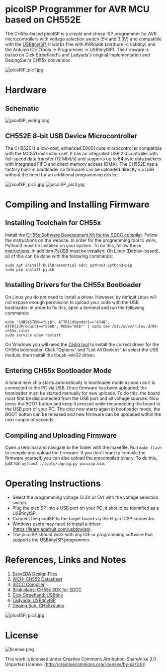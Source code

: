 # picoISP Programmer for AVR MCU based on CH552E
The CH55x-based picoISP is a simple and cheap ISP programmer for AVR microcontrollers with voltage selection switch (5V and 3.3V) and compatible with the [USBtinyISP](https://learn.adafruit.com/usbtinyisp). It works fine with AVRdude (avrdude -c usbtiny) and the Arduino IDE (Tools -> Programmer -> USBtinyISP). The firmware is based on Dick Streefland's and Ladyada's original implementation and DeqingSun's CH55x conversion.

![picoISP_pic1.jpg](https://raw.githubusercontent.com/wagiminator/AVR-Programmer/master/picoISP_Programmer/documentation/picoISP_pic1.jpg)

# Hardware
## Schematic
![picoISP_wiring.png](https://raw.githubusercontent.com/wagiminator/AVR-Programmer/master/picoISP_Programmer/documentation/picoISP_wiring.png)

## CH552E 8-bit USB Device Microcontroller
The CH552E is a low-cost, enhanced E8051 core microcontroller compatible with the MCS51 instruction set. It has an integrated USB 2.0 controller with full-speed data transfer (12 Mbit/s) and supports up to 64 byte data packets with integrated FIFO and direct memory access (DMA). The CH552E has a factory built-in bootloader so firmware can be uploaded directly via USB without the need for an additional programming device.

![picoISP_pic2.jpg](https://raw.githubusercontent.com/wagiminator/AVR-Programmer/master/picoISP_Programmer/documentation/picoISP_pic2.jpg)
![picoISP_pic3.jpg](https://raw.githubusercontent.com/wagiminator/AVR-Programmer/master/picoISP_Programmer/documentation/picoISP_pic3.jpg)

# Compiling and Installing Firmware
## Installing Toolchain for CH55x
Install the [CH55x Software Development Kit for the SDCC compiler](https://github.com/Blinkinlabs/ch554_sdcc). Follow the instructions on the website. In order for the programming tool to work, Python3 must be installed on your system. To do this, follow these [instructions](https://www.pythontutorial.net/getting-started/install-python/). In addition [PyUSB](https://github.com/pyusb/pyusb) must be installed. On Linux (Debian-based), all of this can be done with the following commands:

```
sudo apt install build-essential sdcc python3 python3-pip
sudo pip install pyusb
```

## Installing Drivers for the CH55x Bootloader
On Linux you do not need to install a driver. However, by default Linux will not expose enough permission to upload your code with the USB bootloader. In order to fix this, open a terminal and run the following commands:

```
echo 'SUBSYSTEM=="usb", ATTR{idVendor}=="4348", ATTR{idProduct}=="55e0", MODE="666"' | sudo tee /etc/udev/rules.d/99-ch55x.rules
sudo service udev restart
```

On Windows you will need the [Zadig tool](https://zadig.akeo.ie/) to install the correct driver for the CH55x bootloader. Click "Options" and "List All Devices" to select the USB module, then install the libusb-win32 driver.

## Entering CH55x Bootloader Mode
A brand new chip starts automatically in bootloader mode as soon as it is connected to the PC via USB. Once firmware has been uploaded, the bootloader must be started manually for new uploads. To do this, the board must first be disconnected from the USB port and all voltage sources. Now press the BOOT button and keep it pressed while reconnecting the board to the USB port of your PC. The chip now starts again in bootloader mode, the BOOT button can be released and new firmware can be uploaded within the next couple of seconds.

## Compiling and Uploading Firmware
Open a terminal and navigate to the folder with the makefile. Run ```make flash``` to compile and upload the firmware. If you don't want to compile the firmware yourself, you can also upload the precompiled binary. To do this, just run ```python3 ./tools/chprog.py picoisp.bin```.

# Operating Instructions
- Select the programming voltage (3.3V or 5V) with the voltage selection switch.
- Plug the picoISP into a USB port on your PC, it should be identified as a USBtinyISP.
- Connect the picoISP to the target board via the 6-pin ICSP connector.  
- Windows users may need to install a driver (https://learn.adafruit.com/usbtinyisp).
- The picoISP should work with any IDE or programming software that supports the USBtinyISP programmer.

# References, Links and Notes
1. [EasyEDA Design Files](https://oshwlab.com/wagiminator/ch552-picoisp-programmer)
2. [WCH: CH552 Datasheet](http://www.wch-ic.com/downloads/CH552DS1_PDF.html)
3. [SDCC Compiler](https://sdcc.sourceforge.net/)
4. [Blinkinlabs: CH55x SDK for SDCC](https://github.com/Blinkinlabs/ch554_sdcc)
5. [Dick Streefland: USBtiny](https://dicks.home.xs4all.nl/avr/usbtiny/)
6. [Ladyada: USBtinyISP](https://learn.adafruit.com/usbtinyisp)
7. [Deqing Sun: CH55xduino](https://github.com/DeqingSun/ch55xduino)

![picoISP_pic4.jpg](https://raw.githubusercontent.com/wagiminator/AVR-Programmer/master/picoISP_Programmer/documentation/picoISP_pic4.jpg)

# License
![license.png](https://i.creativecommons.org/l/by-sa/3.0/88x31.png)

This work is licensed under Creative Commons Attribution-ShareAlike 3.0 Unported License. 
(http://creativecommons.org/licenses/by-sa/3.0/)
